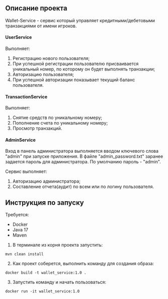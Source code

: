 ## Описание проекта

Wallet-Service - сервис который управляет кредитными/дебетовыми транзакциями от имени игроков.

#### UserService

Выполняет:
1. Регистрацию нового пользователя;
2. При успешной регистрации пользователю присваивается уникальный номер, по которому он будет выполнять транзакции;
3. Авторизацию пользователя;
4. При успешной авторизации показывает текущий баланс пользователя.

#### TransactionService

Выполняет:
1. Снятие средств по уникальному номеру;
2. Пополнение счета по уникальному номеру;
3. Просмотр транзакций.

#### AdminService
Вход в панель администратора выполняется вводом ключевого слова "admin" при запуске приложения.
В файле "admin_password.txt" заранее задается пароль для администратора. По умолчанию пароль - "admin".

Сервис выполняет:
1. Авторизацию администратора;
2. Составление отчета(аудит) по всем или по логину пользователя.

## Инструкция по запуску

Требуется:
- Docker
- Java 17
- Maven


1. В терминале из корня проекта запустить:
```
mvn clean install
```

2. Как проект соберется, выполнить команду для создания образа:
```
docker build -t wallet_service:1.0 .
```

3. Запустить команду и начать пользоваться:
```
docker run -it wallet_service:1.0
```